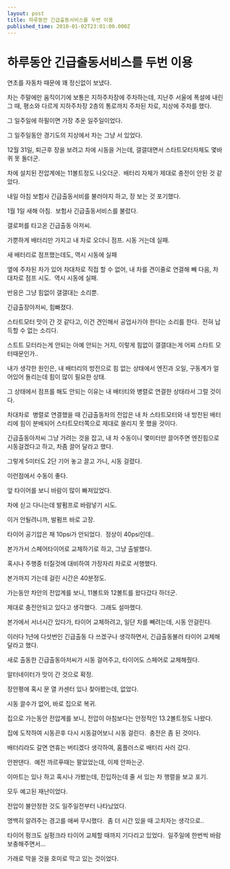 ```yaml
---
layout: post
title: 하루동안 긴급출동서비스를 두번 이용
published_time: 2010-01-02T23:01:00.000Z
---
```


# 하루동안 긴급출동서비스를 두번 이용


연초를 자동차 때문에 꽤 정신없이 보냈다.

차는 주말에만 움직이기에 보통은 지하주차장에 주차하는데, 지난주 서울에 폭설에 내린 그 때, 평소와 다르게 지하주차장 2층의 통로까지 주차된 차로, 지상에 주차를 했다.

그 일주일에 하필이면 가장 추운 일주일이었다.

그 일주일동안 경기도의 지상에서 차는 그냥 서 있었다.

12월 31일, 퇴근후 장을 보려고 차에 시동을 거는데, 갤갤대면서 스타트모터자체도 몇바퀴 못 돌더군.

차에 설치된 전압계에는 11볼트정도 나오더군.  배터리 자체가 제대로 충전이 안된 것 같았다.

내일 아침 보험사 긴급출동서비를 불러야지 하고, 장 보는 것 포기했다.

1월 1일 새해 아침.  보험사 긴급출동서비스를 불렀다.

갤로퍼를 타고온 긴급출동 아저씨.

가뿐하게 배터리만 가지고 내 차로 오더니 점프. 시동 거는데 실패.

새 배터리로 점프했는데도, 역시 시동에 실패

옆에 주차된 차가 있어 차대차로 직접 할 수 없어, 내 차를 견이줄로 연결해 빼 다음, 차대차로 점프 시도.  역시 시동에 실패.

반응은 그냥 힘없이 갤갤대는 소리뿐.

긴급출장아저씨, 힘빠졌다.

스타트모터 맛이 간 것 같다고, 이건 견인해서 공업사가야 한다는 소리를 한다.  전혀 납득할 수 없는 소리다.

스트트 모터라는게 안되는 아예 안되는 거지, 이렇게 힘없이 갤갤대는게 어찌 스타트 모터때문인가..

내가 생각한 원인은, 내 배터리의 방전으로 힘 없는 상태에서 엔진과 오일, 구동계가 얼어있어 돌리는데 힘이 많이 필요한 상태.

그 상태에서 점프를 해도 안되는 이유는 내 배터티와 병렬로 연결한 상태라서 그럴 것이다.

차대차로  병렬로 연결했을 때 긴급출동차의 전압은 내 차 스타트모터와 내 방전된 배터리에 힘이 분배되어 스타트모터쪽으로 제대로 쏠리지 못 했을 것이다.

긴급출동아저씨 그냥 가려는 것을 잡고, 내 차 수동이니 몇미터만 끌어주면 엔진힘으로 시동걸겠다고 하고, 차좀 끌어 달라고 했다.

그렇게 5미터도 2단 기어 놓고 끌고 가니, 시동 걸렸다.

이런점에서 수동이 좋다.

앞 타이어를 보니 바람이 많이 빠져있었다.

차에 싣고 다니는데 발펌프로 바람넣기 시도.

이거 안될려니까, 발펌프 바로 고장.

타이어 공기압은 채 10psi가 안되었다.  정상이 40psi인데..

본가가서 스페어타이어로 교체하기로 하고, 그냥 출발했다.

혹시나 주행중 터질것에 대비하여 가장자리 차로로 서행했다.

본가까지 가는데 걸린 시간은 40분정도.

가는동안 차안의 전압계를 보니, 11볼트와 12볼트를 왔다갔다 하더군.

제대로 충전안되고 있다고 생각했다.  그래도 설마했다.

본가에서 서너시간 있다가, 타이어 교체하려고, 일단 차를 빼려는데, 시동 안걸린다.

이러다 1년에 다섯번인 긴급출동 다 쓰겠구나 생각하면서, 긴급출동불러 타이어 교체해달라고 했다.

새로 출동한 긴급출동아저씨가 시동 걸어주고, 타이어도 스페어로 교체해줬다.

알터네이터가 맛이 간 것으로 확정.

장안평에 혹시 문 열 카센터 있나 찾아봤는데, 없었다.

시동 끌수가 없어, 바로 집으로 복귀.

집으로 가는동안 전압계를 보니, 전압이 아침보다는 안정적인 13.2볼트정도 나왔다.

집에 도착하여 시동끈후 다시 시동걸어보니 시동 걸린다.  충전은 좀 된 것이다.

배터리라도 갈면 연휴는 버티겠다 생각하여, 홈플러스로 배터리 사러 갔다.

안판댄다.  예전 까르푸때는 팔았었는데, 이제 안파는군.

이마트는 있나 하고 혹시나 가봤는데, 진입하는데 줄 서 있는 차 행렬을 보고 포기.

모두 예고된 재난이었다.

전압이 불안정한 것도 일주일전부터 나타났었다.

명백히 알려주는 경고를 애써 무시했다.  좀 더 시간 있을 때 고치자는 생각으로..

타이어 펑크도 실펑크라 타이어 교체할 때까지 기다리고 있었다.  일주일에 한번씩 바람 보충해주면서...

가래로 막을 것을 호미로 막고 있는 것이었다.

